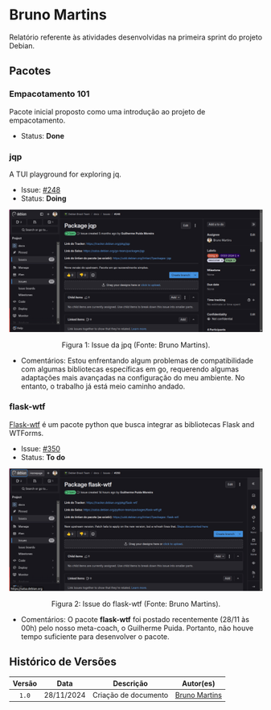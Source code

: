 # Bruno Martins
Relatório referente às atividades desenvolvidas na primeira sprint do projeto Debian.

## Pacotes
### Empacotamento 101
Pacote inicial proposto como uma introdução ao projeto de empacotamento.
- Status: **Done**

### jqp
A TUI playground for exploring jq.


- Issue: [#248](https://salsa.debian.org/debian-brasil-team/docs/-/issues/248)
- Status: **Doing**

![jqp](../img/bruno_jqp.png)

<p align='center'>Figura 1: Issue da jpq (Fonte: Bruno Martins). </p>


- Comentários: Estou enfrentando algum problemas de compatibilidade com algumas bibliotecas específicas em go, requerendo algumas adaptações mais avançadas na configuração do meu ambiente. No entanto, o trabalho já está meio caminho andado.

### flask-wtf
[Flask-wtf](https://flask-wtf.readthedocs.io/en/1.2.x/) é um pacote python que busca integrar as bibliotecas Flask and WTForms.

- Issue: [#350](https://salsa.debian.org/debian-brasil-team/docs/-/issues/350)
- Status: **To do**

![flask-wtf](../img/bruno_flask.png)

<p align='center'>Figura 2: Issue do flask-wtf (Fonte: Bruno Martins). </p>

- Comentários: O pacote **flask-wtf** foi postado recentemente (28/11 às 00h) pelo nosso meta-coach, o Guilherme Puida. Portanto, não houve tempo suficiente para desenvolver o pacote.

## Histórico de Versões
| Versão |    Data    |      Descrição       |                   Autor(es)                   |
| :----: | :--------: | :------------------: | :-------------------------------------------: |
| `1.0`  | 28/11/2024 | Criação de documento | [Bruno Martins](https://github.com/gitbmvb) |